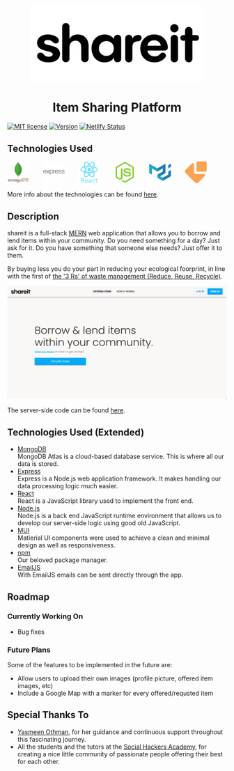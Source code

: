 <p align="center">
<img width="400px" src="./src/images/logo-white-bg.png">
</p>

<h1 align="center">Item Sharing Platform</h1>

[![MIT license](https://img.shields.io/badge/License-GPLv3-01004c.svg)](https://www.gnu.org/licenses/gpl-3.0.html)
[![Version](https://img.shields.io/badge/version-1.0.0-01004c.svg)](https://shields.io/)
[![Netlify Status](https://api.netlify.com/api/v1/badges/93c42090-6fc9-4c3d-a462-42b535ea9d15/deploy-status)](https://app.netlify.com/sites/shareit-application/deploys)



## Technologies Used
<a href="https://www.mongodb.com/"><img src="https://github.com/mamarmar/tech-icons/blob/main/icons/mongodb/mongodb-original-wordmark.svg" height="50px" /></a>
&nbsp;&nbsp;&nbsp;&nbsp;&nbsp;&nbsp;
<a href="https://expressjs.com/"><img src="https://github.com/mamarmar/tech-icons/blob/main/icons/express/express-original-wordmark.svg" height="50px" /></a>
&nbsp;&nbsp;&nbsp;&nbsp;&nbsp;&nbsp;
<a href="https://reactjs.org/"><img src="https://github.com/mamarmar/tech-icons/blob/main/icons/react/react-original-wordmark.svg" height="50px" /></a>
&nbsp;&nbsp;&nbsp;&nbsp;&nbsp;&nbsp;
<a href="https://nodejs.org/en/"><img src="https://github.com/mamarmar/tech-icons/blob/main/icons/nodejs/nodejs-original.svg" height="50px" /></a>
&nbsp;&nbsp;&nbsp;&nbsp;&nbsp;&nbsp;
<a href="https://mui.com/"><img src="https://github.com/mamarmar/tech-icons/blob/main/icons/materialui/materialui-original.svg" height="50px" /></a>
&nbsp;&nbsp;&nbsp;&nbsp;&nbsp;&nbsp;
<a href="https://www.emailjs.com/"><img src="https://github.com/mamarmar/tech-icons/blob/main/icons/emailjs/emailjs.png" height="50px" /></a>
&nbsp;&nbsp;&nbsp;&nbsp;&nbsp;&nbsp;

More info about the technologies can be found <a href="https://github.com/mamarmar/shareit/blob/main/README.md#technologies-used-extended">here</a>.



## Description
shareit is a full-stack [MERN](https://www.mongodb.com/languages/mern-stack-tutorial) web application that allows you to borrow and lend items within your community. Do you need something for a day? Just ask for it. Do you have something that someone else needs? Just offer it to them.

By buying less you do your part in reducing your ecological foorprint, in line with the first of [the '3 Rs' of waste management (Reduce, Reuse, Recycle)](https://en.wikipedia.org/wiki/Waste_management#Principles_of_waste_management).

<img width="900px" src="./screenshots/homepage.png">

The server-side code can be found [here](https://github.com/mamarmar/shareit-server).

## Technologies Used (Extended)

- [MongoDB](https://www.mongodb.com/)
  <br>MongoDB Atlas is a cloud-based database service. This is where all our data is stored.
- [Express](https://github.com/nexus-js/ui)
  <br>Express is a Node.js web application framework. It makes handling our data processing logic much easier.
- [React](https://reactjs.org/)
  <br>React is a JavaScript library used to implement the front end.
- [Node.js](https://nodejs.org/en/)
  <br>Node.js is a back end JavaScript runtime environment that allows us to develop our server-side logic using good old JavaScript.
- [MUI](https://mui.com/)
  <br>Matierial UI components were used to achieve a clean and minimal design as well as responsiveness.
- [npm](https://github.com/npm/cli)
  <br>Our beloved package manager.
- [EmailJS](https://www.emailjs.com/)
  <br>With EmailJS emails can be sent directly through the app.




## Roadmap

### Currently Working On
- Bug fixes

### Future Plans

Some of the features to be implemented in the future are:

- Allow users to upload their own images (profile picture, offered item images, etc)
- Include a Google Map with a marker for every offered/requsted item

## Special Thanks To

- [Yasmeen Othman](https://github.com/YasmeenOthman), for her guidance and continuous support throughout this fascinating journey.
- All the students and the tutors at the [Social Hackers Academy](https://github.com/SocialHackersAcademy), for creating a nice little community of passionate people offering their best for each other.

